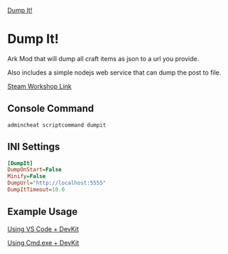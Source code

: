 [Dump It!](https://github.com/Kozenomenon/DumpIt/blob/bbdef60fc6726511b047bc9a0a79e9f5cfb4d16b/DumpItRepo_Icon.png)
# Dump It!
Ark Mod that will dump all craft items as json to a url you provide. 

Also includes a simple nodejs web service that can dump the post to file.

[Steam Workshop Link](https://steamcommunity.com/sharedfiles/filedetails/?id=2677141095)

## Console Command
```
admincheat scriptcommand dumpit
```

## INI Settings
```ini
[DumpIt]
DumpOnStart=False
Minify=False
DumpUrl="http://localhost:5555"
DumpItTimeout=10.0
```

## Example Usage
[Using VS Code + DevKit](https://i.gyazo.com/02f71e1a9f10a5a1fa6e8d13b08ee67f.mp4)

[Using Cmd.exe + DevKit](https://i.gyazo.com/04ba1dce38066fda95de0dfb89a01588.mp4)
